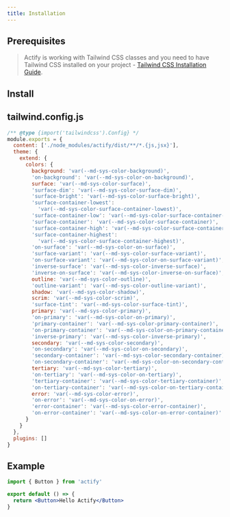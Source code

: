 ```yaml
---
title: Installation
---
```


## Prerequisites

> Actify is working with Tailwind CSS classes and you need to have Tailwind CSS installed on your project - <a href="https://tailwindcss.com/docs/installation/framework-guides" target="_blank">Tailwind CSS Installation Guide</a>.

## Install

<tabs activeTabIndex={0} language="shell" tabs='[{"label":"pnpm","icon":"pnpm","content":"pnpm add actify"},{"label":"yarn","icon":"yarn","content":"yarn add actify"},{"label":"npm","icon":"npm","content":"npm i actify"}]'>
</tabs>

## tailwind.config.js

```js
/** @type {import('tailwindcss').Config} */
module.exports = {
  content: ['./node_modules/actify/dist/**/*.{js,jsx}'],
  theme: {
    extend: {
      colors: {
        background: 'var(--md-sys-color-background)',
        'on-background': 'var(--md-sys-color-on-background)',
        surface: 'var(--md-sys-color-surface)',
        'surface-dim': 'var(--md-sys-color-surface-dim)',
        'surface-bright': 'var(--md-sys-color-surface-bright)',
        'surface-container-lowest':
          'var(--md-sys-color-surface-container-lowest)',
        'surface-container-low': 'var(--md-sys-color-surface-container-low)',
        'surface-container': 'var(--md-sys-color-surface-container)',
        'surface-container-high': 'var(--md-sys-color-surface-container-high)',
        'surface-container-highest':
          'var(--md-sys-color-surface-container-highest)',
        'on-surface': 'var(--md-sys-color-on-surface)',
        'surface-variant': 'var(--md-sys-color-surface-variant)',
        'on-surface-variant': 'var(--md-sys-color-on-surface-variant)',
        'inverse-surface': 'var(--md-sys-color-inverse-surface)',
        'inverse-on-surface': 'var(--md-sys-color-inverse-on-surface)',
        outline: 'var(--md-sys-color-outline)',
        'outline-variant': 'var(--md-sys-color-outline-variant)',
        shadow: 'var(--md-sys-color-shadow)',
        scrim: 'var(--md-sys-color-scrim)',
        'surface-tint': 'var(--md-sys-color-surface-tint)',
        primary: 'var(--md-sys-color-primary)',
        'on-primary': 'var(--md-sys-color-on-primary)',
        'primary-container': 'var(--md-sys-color-primary-container)',
        'on-primary-container': 'var(--md-sys-color-on-primary-container)',
        'inverse-primary': 'var(--md-sys-color-inverse-primary)',
        secondary: 'var(--md-sys-color-secondary)',
        'on-secondary': 'var(--md-sys-color-on-secondary)',
        'secondary-container': 'var(--md-sys-color-secondary-container)',
        'on-secondary-container': 'var(--md-sys-color-on-secondary-container)',
        tertiary: 'var(--md-sys-color-tertiary)',
        'on-tertiary': 'var(--md-sys-color-on-tertiary)',
        'tertiary-container': 'var(--md-sys-color-tertiary-container)',
        'on-tertiary-container': 'var(--md-sys-color-on-tertiary-container)',
        error: 'var(--md-sys-color-error)',
        'on-error': 'var(--md-sys-color-on-error)',
        'error-container': 'var(--md-sys-color-error-container)',
        'on-error-container': 'var(--md-sys-color-on-error-container)'
      }
    }
  },
  plugins: []
}
```

## Example

```jsx
import { Button } from 'actify'

export default () => {
  return <Button>Hello Actify</Button>
}
```

